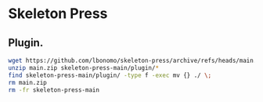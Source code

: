 # Skeleton Press

## Plugin.

```bash
wget https://github.com/lbonomo/skeleton-press/archive/refs/heads/main.zip
unzip main.zip skeleton-press-main/plugin/*
find skeleton-press-main/plugin/ -type f -exec mv {} ./ \;
rm main.zip
rm -fr skeleton-press-main
```
